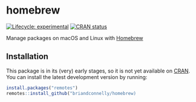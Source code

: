 
<!-- README.md is generated from README.Rmd. Please edit that file -->

# homebrew

<!-- badges: start -->

[![Lifecycle:
experimental](https://img.shields.io/badge/lifecycle-experimental-orange.svg)](https://lifecycle.r-lib.org/articles/stages.html#experimental)
[![CRAN
status](https://www.r-pkg.org/badges/version/homebrew)](https://CRAN.R-project.org/package=homebrew)
<!-- badges: end -->

Manage packages on macOS and Linux with [Homebrew](https://brew.sh/)

## Installation

This package is in its (very) early stages, so it is not yet available
on [CRAN](https://CRAN.R-project.org). You can install the latest
development version by running:

``` r
install.packages("remotes")
remotes::install_github("briandconnelly/homebrew)
```
